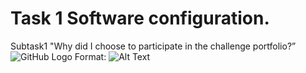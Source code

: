 # Task 1 Software configuration.
Subtask1 "Why did I choose to participate in the challenge portfolio?”
![GitHub Logo](https://d1m75rqqgidzqn.cloudfront.net/images/logo.png) Format: ![Alt Text](url) 
